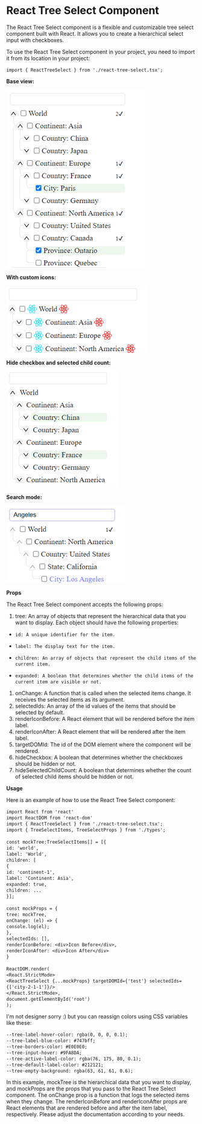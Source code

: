 # **React Tree Select Component**

The React Tree Select component is a flexible and customizable tree select component built with React. It allows you to
create a hierarchical select input with checkboxes.

To use the React Tree Select component in your project, you need to import it from its location in your project:

````
import { ReactTreeSelect } from './react-tree-select.tsx';
````

**Base view:**

![img_1.png](img_1.png)

**With custom icons:**

![img.png](img.png)

**Hide checkbox and selected child count:**

![img_2.png](img_2.png)

**Search mode:**

![img_3.png](img_3.png)

**Props**

The React Tree Select component accepts the following props:

1. tree: An array of objects that represent the hierarchical data that you want to display. Each object should have the
   following properties:

*     id: A unique identifier for the item.
*     label: The display text for the item.
*     children: An array of objects that represent the child items of the current item.
*     expanded: A boolean that determines whether the child items of the current item are visible or not.

1. onChange: A function that is called when the selected items change. It receives the selected items as its argument.
2. selectedIds: An array of the id values of the items that should be selected by default.
3. renderIconBefore: A React element that will be rendered before the item label.
4. renderIconAfter: A React element that will be rendered after the item label.
5. targetDOMId: The id of the DOM element where the component will be rendered.
6. hideCheckbox: A boolean that determines whether the checkboxes should be hidden or not.
7. hideSelectedChildCount: A boolean that determines whether the count of selected child items should be hidden or not.

**Usage**

Here is an example of how to use the React Tree Select component:

```
import React from 'react'
import ReactDOM from 'react-dom'
import { ReactTreeSelect } from './react-tree-select.tsx';
import { TreeSelectItems, TreeSelectProps } from './types';

const mockTree:TreeSelectItems[] = [{
id: 'world',
label: 'World',
children: [
{
id: 'continent-1',
label: 'Continent: Asia',
expanded: true,
children: ...
}];

const mockProps = {
tree: mockTree,
onChange: (el) => {
console.log(el);
},
selectedIds: [],
renderIconBefore: <div>Icon Before</div>,
renderIconAfter: <div>Icon After</div>
}

ReactDOM.render(
<React.StrictMode>
<ReactTreeSelect {...mockProps} targetDOMId={'test'} selectedIds={['city-2-1-1']}/>
</React.StrictMode>,
document.getElementById('root')
);
```

I'm not designer sorry :) but you can reassign colors using CSS variables like these:

```
--tree-label-hover-color: rgba(0, 0, 0, 0.1);
--tree-label-blue-color: #747bff;
--tree-borders-color: #E0E0E0;
--tree-input-hover: #9FA8DA;
--tree-active-label-color: rgba(76, 175, 80, 0.1);
--tree-default-label-color: #212121;
--tree-empty-background: rgba(63, 61, 61, 0.6);
```

In this example, mockTree is the hierarchical data that you want to display, and mockProps are the props that you pass
to the React Tree Select component. The onChange prop is a function that logs the selected items when they change. The
renderIconBefore and renderIconAfter props are React elements that are rendered before and after the item label,
respectively. Please adjust the documentation according to your needs.
